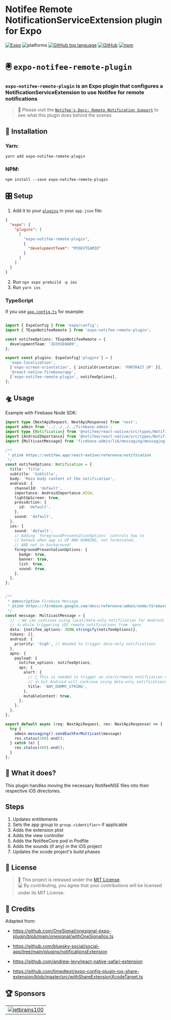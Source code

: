 # Notifee Remote NotificationServiceExtension plugin for Expo

[![Expo][34]][35]
![platforms][7]
[![GitHub top language][31]][32]
[![GitHub][9]][10]
[![npm][13]][14]

# 🖲 `expo-notifee-remote-plugin`
### `expo-notifee-remote-plugin` is an Expo plugin that configures a NotificationServiceExtension to use Notifee for remote notifications

> 📖 Please visit the [`Notifee's Docs: Remote Notification Support`][20] to see what this plugin does behind the scenes 

##  🔧 Installation
### Yarn:
```
yarn add expo-notifee-remote-plugin
```
### NPM:
```
npm install --save expo-notifee-remote-plugin
```

## 🎛 Setup
1. Add it to your [`plugins`](https://docs.expo.dev/config-plugins/introduction/#use-a-config-plugin) in your `app.json` file:  

```json
{
  "expo": {
    "plugins": [
      [
        "expo-notifee-remote-plugin",
        {
          "developmentTeam": "MYDEVTEAMID"
        }
      ]
    ]
  }
}
```


2. Run `npx expo prebuild -p ios`
3. Run `yarn ios`


### TypeScript

If you use [`app.config.ts`](https://docs.expo.dev/workflow/configuration/#using-typescript-for-configuration-appconfigts-instead-of-appconfigjs) for example:

```ts

import { ExpoConfig } from 'expo/config';
import { TExpoNotifeeRemote } from 'expo-notifee-remote-plugin';

const notifeeOptions: TExpoNotifeeRemote = {
  developmentTeam: 'ZU3XS69AB9',
};

export const plugins: ExpoConfig['plugins'] = [
  'expo-localization',
  ['expo-screen-orientation', { initialOrientation: 'PORTRAIT_UP' }],
  '@react-native-firebase/app',
  ['expo-notifee-remote-plugin', notifeeOptions],
];

```

## 🛸 Usage


Example with Firebase Node SDK:


```ts
import type {NextApiRequest, NextApiResponse} from 'next';
import admin from '../../../../firebase-admin';
import type {Notification} from '@notifee/react-native/src/types/Notification';
import {AndroidImportance} from '@notifee/react-native/src/types/NotificationAndroid';
import {MulticastMessage} from 'firebase-admin/lib/messaging/messaging-api';

/**
 * @link https://notifee.app/react-native/reference/notification
 */
const notifeeOptions: Notification = {
  title: 'Title',
  subtitle: 'Subtitle',
  body: 'Main body content of the notification',
  android: {
    channelId: 'default',
    importance: AndroidImportance.HIGH,
    lightUpScreen: true,
    pressAction: {
      id: 'default',
    },
    sound: 'default',
  },
  ios: {
    sound: 'default',
    // Adding `foregroundPresentationOptions` controls how to
    // behave when app is UP AND RUNNING, not terminated,
    // AND not in background!
    foregroundPresentationOptions: {
      badge: true,
      banner: true,
      list: true,
      sound: true,
    },
  },
};


/** 
 * @description Firebase Message
 * @link https://firebase.google.com/docs/reference/admin/node/firebase-admin.messaging.basemessage.md#basemessage_interface
 */
const message: MulticastMessage = {
  // ✅ We can continue using local/data-only notification for Android
  // 👍 while triggering iOS remote notifications from `apns`
  data: {notifee_options: JSON.stringify(notifeeOptions)},
  tokens: [],
  android: {
    priority: 'high', // Needed to trigger data-only notifications
  },
  apns: {
    payload: {
      notifee_options: notifeeOptions,
      aps: {
        alert: {
          // 🚧 This is needed to trigger an alert/remote notification only for iOS
          // 👍 but Android will continue using data-only notifications
          title: 'ANY_DUMMY_STRING',
        },
        mutableContent: true,
      },
    },
  },
};

export default async (req: NextApiRequest, res: NextApiResponse) => {
  try {
    admin.messaging().sendEachForMulticast(message)
    res.status(200).end();
  } catch (e) {
    res.status(400).end();
  }
};
```

## 🤔 What it does?
This plugin handles moving the necessary NotifeeNSE files into their respective iOS directories.

## Steps

1. Updates entitlements
2. Sets the app group to `group.<identifier>` if applicable
3. Adds the extension plist
4. Adds the view controller
5. Adds the NotifeeCore pod in Podfile
6. Adds the sounds (if any) in the iOS project
7. Updates the xcode project's build phases


## 📃 License

> 📃 This project is released under the [MIT License](LICENSE). \
> 💻 By contributing, you agree that your contributions will be licensed under its MIT License.


## 👏 Credits

Adapted from:

- https://github.com/OneSignal/onesignal-expo-plugin/blob/main/onesignal/withOneSignalIos.ts
- https://github.com/bluesky-social/social-app/tree/main/plugins/notificationsExtension

- https://github.com/andrew-levy/react-native-safari-extension
- https://github.com/timedtext/expo-config-plugin-ios-share-extension/blob/master/src/withShareExtensionXcodeTarget.ts


## 🏆 Sponsors

|                           |    
|---------------------------|
| [![jetbrains100][33]][28] |

[7]: https://img.shields.io/badge/platforms-iOS-brightgreen.svg?style=flat-square&colorB=191A17
[9]: https://img.shields.io/github/license/LunatiqueCoder/luna
[10]: https://github.com/LunatiqueCoder/expo-notifee-remote-plugin/blob/master/LICENSE
[13]: https://img.shields.io/npm/v/expo-notifee-remote-plugin
[14]: https://www.npmjs.com/package/expo-notifee-remote-plugin
[28]: https://www.jetbrains.com/
[31]: https://img.shields.io/github/languages/top/LunatiqueCoder/expo-notifee-remote-plugin
[32]: https://github.com/LunatiqueCoder/expo-notifee-remote-plugin/search?l=typescript
[33]: https://user-images.githubusercontent.com/55203625/213786907-b95dfb4b-08bf-4449-a055-72edf401da23.png
[34]: https://img.shields.io/badge/-Expo-282C34?style=flat-square&logo=expo&logoColor=#D04A37
[35]: https://expo.dev/


[20]: https://notifee.app/react-native/docs/ios/remote-notification-support
